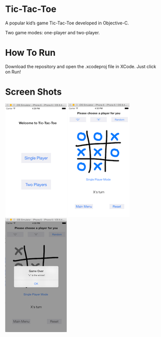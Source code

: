 # Tic-Tac-Toe
A popular kid’s game Tic-Tac-Toe developed in Objective-C.

Two game modes: one-player and two-player.

# How To Run
Download the repository and open the .xcodeproj file in XCode. Just click on Run! 

# Screen Shots
![ScreenShot](1.png)
![ScreenShot](2.png)
![ScreenShot](3.png)
